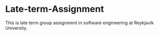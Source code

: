 # Late-term-Assignment
This is late term group assignment in software engineering at Reykjavík University. 
